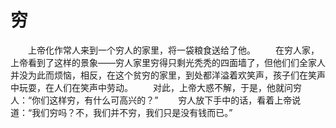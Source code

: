 # 穷
　　上帝化作常人来到一个穷人的家里，将一袋粮食送给了他。 
　　在穷人家，上帝看到了这样的景象——穷人家里穷得只剩光秃秃的四面墙了，但他们们全家人并没为此而烦恼，相反，在这个贫穷的家里，到处都洋溢着欢笑声，孩子们在笑声中玩耍，在人们在笑声中劳动。 
　　对此，上帝大惑不解，于是，他就问穷人：“你们这样穷，有什么可高兴的？” 
　　穷人放下手中的话，看着上帝说道：“我们穷吗？不，我们并不穷，我们只是没有钱而已。”
 